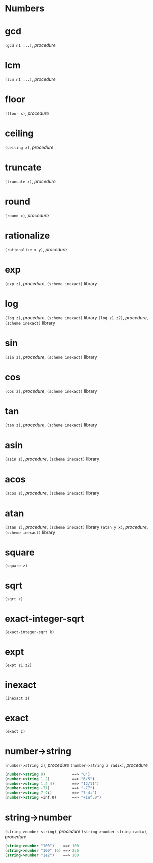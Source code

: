 Numbers
=======

<!-- # floor
`(floor/ n1 n2)`, *procedure*


# floor-quotient
`(floor-quotient n1 n2)`, *procedure*


# floor-remainder
`(floor-remainder n1 n2)`, *procedure*


# truncate
`(truncate/ n1 n2)`, *procedure*


# truncate-quotient
`(truncate-quotient n1 n2)`, *procedure*


# truncate-remainder
`(truncate-remainder n1 n2)`, *procedure* -->


# gcd
`(gcd n1 ...)`, *procedure*


# lcm
`(lcm n1 ...)`, *procedure*



# floor
`(floor x)`, *procedure*
# ceiling
`(ceiling x)`, *procedure*
# truncate
`(truncate x)`, *procedure*
# round
`(round x)`, *procedure*
# rationalize
`(rationalize x y)`, *procedure*


# exp
`(exp z)`, *procedure*, `(scheme inexact)` library
# log
`(log z)`, *procedure*, `(scheme inexact)` library
`(log z1 z2)`, *procedure*, `(scheme inexact)` library
# sin
`(sin z)`, *procedure*, `(scheme inexact)` library
# cos
`(cos z)`, *procedure*, `(scheme inexact)` library
# tan
`(tan z)`, *procedure*, `(scheme inexact)` library
# asin
`(asin z)`, *procedure*, `(scheme inexact)` library
# acos
`(acos z)`, *procedure*, `(scheme inexact)` library
# atan
`(atan z)`, *procedure*, `(scheme inexact)` library
`(atan y x)`, *procedure*, `(scheme inexact)` library


# square
`(square z) `
# sqrt
`(sqrt z)`
# exact-integer-sqrt
`(exact-integer-sqrt k)`
# expt
`(expt z1 z2)`

<!-- (make-rectangular x1 x2) complex library procedure
(make-polar x3 x4) complex library procedure
(real-part z) complex library procedure
(imag-part z) complex library procedure
(magnitude z) complex library procedure
(angle z) complex library procedure -->

# inexact
`(inexact z)`
# exact
`(exact z)`


# number->string
`(number->string z)`, *procedure*
`(number->string z radix)`, *procedure*

```scheme
(number->string 0)            ==> "0")
(number->string 1.2)          ==> "6/5")
(number->string 1.2 4)        ==> "12/11")
(number->string -77)          ==> "-77")
(number->string 7-4i)         ==> "7-4i")
(number->string +inf.0)       ==> "+inf.0")
```

# string->number
`(string->number string)`, *procedure*
`(string->number string radix)`, *procedure*

```scheme
(string->number "100")    ==> 100
(string->number "100" 16) ==> 256
(string->number "1e2")    ==> 100
```
